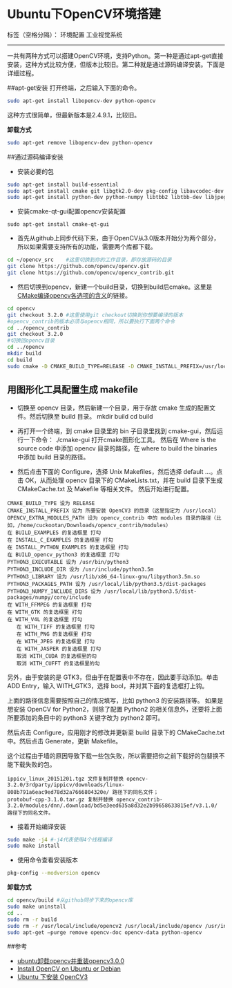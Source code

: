 ﻿# Ubuntu下OpenCV环境搭建

标签（空格分隔）： 环境配置 工业视觉系统

---

一共有两种方式可以搭建OpenCV环境，支持Python。第一种是通过apt-get直接安装，这种方式比较方便，但版本比较旧。第二种就是通过源码编译安装。下面是详细过程。

##apt-get安装
打开终端，之后输入下面的命令。
```bash
sudo apt-get install libopencv-dev python-opencv
```
这种方式很简单，但最新版本是2.4.9.1，比较旧。

**卸载方式**
```bash
sudo apt-get remove libopencv-dev python-opencv
```

##通过源码编译安装

- 安装必要的包
```bash
sudo apt-get install build-essential
sudo apt-get install cmake git libgtk2.0-dev pkg-config libavcodec-dev libavformat-dev libswscale-dev
sudo apt-get install python-dev python-numpy libtbb2 libtbb-dev libjpeg-dev libpng-dev libtiff-dev libjasper-dev libdc1394-22-dev
```

- 安装cmake-qt-gui配置opencv安装配置
```
sudo apt-get install cmake-qt-gui
```

- 首先从github上同步代码下来，由于OpenCV从3.0版本开始分为两个部分，所以如果需要支持所有的功能，需要两个库都下载。 
```bash
cd ~/opencv_src    #这里切换到你的工作目录，即存放源码的目录
git clone https://github.com/opencv/opencv.git
git clone https://github.com/opencv/opencv_contrib.git
```

- 然后切换到opencv，新建一个build目录，切换到build后cmake。这里是[CMake编译opencv各选项的含义](http://blog.csdn.net/j_d_c/article/details/53365381)的链接。
```bash
cd opencv
git checkout 3.2.0 #这里使用git checkout切换到你想要编译的版本
#opencv_contrib的版本必须与opencv相同，所以要执行下面两个命令
cd ../opencv_contrib
git checkout 3.2.0
#切换回opencv目录
cd ../opencv
mkdir build
cd build
sudo cmake -D CMAKE_BUILD_TYPE=RELEASE -D CMAKE_INSTALL_PREFIX=/usr/local -D OPENCV_EXTRA_MODULES_PATH=~/opencv_src/opencv_contrib/modules ..
```

## 用图形化工具配置生成 makefile

- 切换至 opencv 目录，然后新建一个目录，用于存放 cmake 生成的配置文件。然后切换至 build 目录。
mkdir build
cd build
- 再打开一个终端，到 cmake 目录里的 bin 子目录里找到 cmake-gui，然后运行一下命令：
./cmake-gui
打开cmake图形化工具。
然后在 Where is the source code 中添加 opencv 目录的路径，在 where to build the binaries 中添加 build 目录的路径。

- 然后点击下面的 Configure，选择 Unix Makefiles，然后选择 default ...。点击 OK，从而处理 opencv 目录下的 CMakeLists.txt，并在 build 目录下生成 CMakeCache.txt 及 Makefile 等相关文件。
然后开始进行配置。
```
CMAKE_BUILD_TYPE 设为 RELEASE
CMAKE_INSTALL_PREFIX 设为 所要安装 OpenCV3 的目录（这里指定为 /usr/local）
OPENCV_EXTRA_MODULES_PATH 设为 opencv_contrib 中的 modules 目录的路径（比如，/home/cuckootan/Downloads/opencv_contrib/modules）
在 BUILD_EXAMPLES 的复选框里 打勾
在 INSTALL_C_EXAMPLES 的复选框里 打勾
在 INSTALL_PYTHON_EXAMPLES 的复选框里 打勾
在 BUILD_opencv_python3 的复选框里 打勾
PYTHON3_EXECUTABLE 设为 /usr/bin/python3
PYTHON3_INCLUDE_DIR 设为 /usr/include/python3.5m
PYTHON3_LIBRARY 设为 /usr/lib/x86_64-linux-gnu/libpython3.5m.so
PYTHON3_PACKAGES_PATH 设为 /usr/local/lib/python3.5/dist-packages
PYTHON3_NUMPY_INCLUDE_DIRS 设为 /usr/local/lib/python3.5/dist-packages/numpy/core/include
在 WITH_FFMPEG 的复选框里 打勾
在 WITH_GTK 的复选框里 打勾
在 WITH_V4L 的复选框里 打勾
   在 WITH_TIFF 的复选框里 打勾
   在 WITH_PNG 的复选框里 打勾
   在 WITH_JPEG 的复选框里 打勾
   在 WITH_JASPER 的复选框里 打勾
   取消 WITH_CUDA 的复选框里的勾
   取消 WITH_CUFFT 的复选框里的勾
```

另外，由于安装的是 GTK3，但由于在配置表中不存在，因此要手动添加。单击 ADD Entry，输入 WITH_GTK3，选择 bool，并对其下面的复选框打上钩。

上面的路径信息需要按照自己的情况填写，比如 python3 的安装路径等。
如果是想安装 OpenCV for Python2，则除了配置 Python2 的相关信息外，还要将上面所要添加的条目中的 python3 关键字改为 python2 即可。

然后点击 Configure，应用刚才的修改并更新至 build 目录下的 CMakeCache.txt 中。然后点击 Generate，更新 Makefile。

这个过程由于墙的原因导致下载一些包失败，所以需要把你之前下载好的包替换不能下载失败的包。
```
ippicv_linux_20151201.tgz 文件复制并替换 opencv-3.2.0/3rdparty/ippicv/downloads/linux-808b791a6eac9ed78d32a7666804320e/ 路径下的同名文件；
protobuf-cpp-3.1.0.tar.gz 复制并替换 opencv_contrib-3.2.0/modules/dnn/.download/bd5e3eed635a8d32e2b99658633815ef/v3.1.0/ 路径下的同名文件。
```

- 接着开始编译安装
```bash
sudo make -j4 #-j4代表使用4个线程编译
sudo make install
```

- 使用命令查看安装版本
```bash
pkg-config --modversion opencv
```

**卸载方式**
```bash
cd opencv/build #从github同步下来的opencv库
sudo make uninstall
cd ..
sudo rm -r build
sudo rm -r /usr/local/include/opencv2 /usr/local/include/opencv /usr/include/opencv /usr/include/opencv2 /usr/local/share/opencv /usr/local/share/OpenCV /usr/share/opencv /usr/share/OpenCV /usr/local/bin/opencv* /usr/local/lib/libopencv*
sudo apt-get –purge remove opencv-doc opencv-data python-opencv
```

##参考
- [ubuntu卸载opencv并重装opencv3.0.0](http://milq.github.io/install-opencv-ubuntu-debian/)
- [Install OpenCV on Ubuntu or Debian](https://www.cnblogs.com/txg198955/p/5990295.html)
- [Ubuntu 下安装 OpenCV3](http://cuckootan.me/2016/10/01/Linux/Ubuntu%20%E4%B8%8B%E5%AE%89%E8%A3%85%20OpenCV3/)